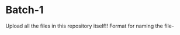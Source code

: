 # Batch-1
Upload all the files in this repository itself!!
Format for naming the file-<YourName-ProjectName-BatchNumber>
